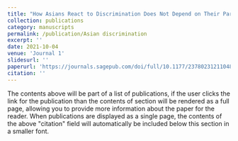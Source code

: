 ```yaml
---
title: "How Asians React to Discrimination Does Not Depend on Their Party Identification"
collection: publications
category: manuscripts
permalink: /publication/Asian discrimination
excerpt: ''
date: 2021-10-04
venue: 'Journal 1'
slidesurl: ''
paperurl: 'https://journals.sagepub.com/doi/full/10.1177/23780231211048023'
citation: ''
---
```


The contents above will be part of a list of publications, if the user clicks the link for the publication than the contents of section will be rendered as a full page, allowing you to provide more information about the paper for the reader. When publications are displayed as a single page, the contents of the above "citation" field will automatically be included below this section in a smaller font.
